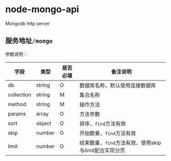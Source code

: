 # node-mongo-api

Mongodb http server  

## 服务地址`/mongo` 

参数说明：


|字段|类型|是否必填|备注说明|
|-----|-----|------|--------|
| db |string| O |数据库名称，默认使用连接数据库|
| collection |string| M | 集合名称|
| method |string| M | 操作方法|
| params |array| O |方法参数|
| sort |object| O | 排序，`find`方法有效 |
| skip |number| O |开始数量，`find`方法有效|
| limit |number| O |结束数量，`find`方法有效，使用skip与limit配合实现分页|

